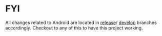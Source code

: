 # FYI
All changes related to Android are located in [release](https://github.com/RuslanKuziak/gplaymusic-sdk-android/tree/release)/
[develop](https://github.com/RuslanKuziak/gplaymusic-sdk-android/tree/release) branches accordingly.
Checkout to any of this to have this project working.
